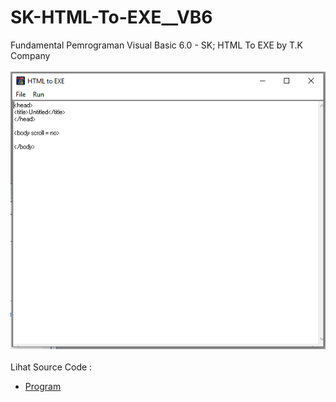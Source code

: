 # SK-HTML-To-EXE__VB6
Fundamental Pemrograman Visual Basic 6.0 - SK; HTML To EXE by T.K Company<br><br>
<img src="https://github.com/RizkyKhapidsyah/SK-HTML-To-EXE__VB6/blob/main/result/001.PNG"><br><br>
Lihat Source Code : <br>
- <a href="https://github.com/RizkyKhapidsyah/SK-HTML-To-EXE__VB6">Program</a>
